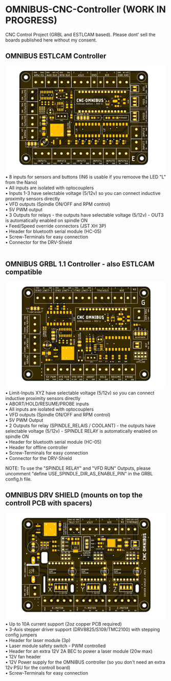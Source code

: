 # OMNIBUS-CNC-Controller (WORK IN PROGRESS)
CNC Control Project (GRBL and ESTLCAM based). Please dont' sell the boards published here without my consent.

## OMNIBUS ESTLCAM Controller</br>
<img src="https://raw.githubusercontent.com/skaman82/OMNIBUS-CNC-Controller/main/Images/OMNIBUS%20EstlCam%20board%20v3_t.png"/></br>
• 8 inputs for sensors and buttons (IN6 is usable if you remoove the LED "L" from the Nano)</br>
• All inputs are isolated with optocouplers</br>
• Inputs 1-3 have selectable voltage (5/12v) so you can connect inductive proximity sensors directly</br>
• VFD outputs (Spindle ON/OFF and RPM control)</br>
• 5V PWM output</br>
• 3 Outputs for relays - the outputs have selectable voltage (5/12v) - OUT3 is automatically enabled on spindle ON</br>
• Feed/Speed override connectors (JST XH 3P)</br>
• Header for bluetooth serial module (HC-05)</br>
• Screw-Terminals for easy connection</br>
• Connector for the DRV-Shield</br>
</br>
## OMNIBUS GRBL 1.1 Controller - also ESTLCAM compatible</br>
<img src="https://raw.githubusercontent.com/skaman82/OMNIBUS-CNC-Controller/main/Images/OMNIBUS%20GRBL%20board%20v2_t.png"/></br>
• Limit-Inputs XYZ have selectable voltage (5/12v) so you can connect inductive proximity sensors directly</br>
• ABORT/HOLD/RESUME/PROBE inputs</br>
• All inputs are isolated with optocouplers</br>
• VFD outputs (Spindle ON/OFF and RPM control)</br>
• 5V PWM Output</br>
• 2 Outputs for relay (SPINDLE_RELAIS / COOLANT) - the outputs have selectable voltage (5/12v) - SPINDLE RELAY is automatically enabled on spindle ON</br>
• Header for bluetooth serial module (HC-05)</br>
• Header for offline controller</br>
• Screw-Terminals for easy connection</br>
• Connector for the DRV-Shield</br>

NOTE: To use the "SPINDLE RELAY" and "VFD RUN" Outputs, please uncomment "define USE_SPINDLE_DIR_AS_ENABLE_PIN" in the GRBL config.h file.
</br>
## OMNIBUS DRV SHIELD (mounts on top the controll PCB with spacers)</br>
<img src="https://raw.githubusercontent.com/skaman82/OMNIBUS-CNC-Controller/main/Images/OMNIBUS%20Stepper%20board%20v2_t.png"/></br>
• Up to 10A current support (2oz copper PCB required)</br>
• 3-Axis stepper driver support (DRV8825/S109/TMC2100) with stepping config jumpers</br>
• Header for laser module (3p)</br>
• Laser module safety switch - PWM controlled</br>
• Header for an extra 12V 2A BEC to power a laser module (20w max)</br>
• 12V fan header</br>
• 12V Power supply for the OMNIBUS controller (so you don't need an extra 12v PSU for the controll board)</br>
• Screw-Terminals for easy connection</br>
